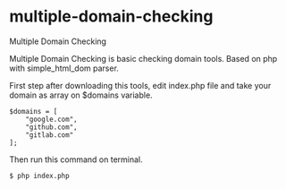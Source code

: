 # multiple-domain-checking
Multiple Domain Checking

Multiple Domain Checking is basic checking domain tools. Based on php with simple_html_dom parser.

First step after downloading this tools, edit index.php file and take your domain as array on $domains variable.
```
$domains = [
    "google.com",
    "github.com",
    "gitlab.com"
];
```

Then run this command on terminal.
```
$ php index.php
```
